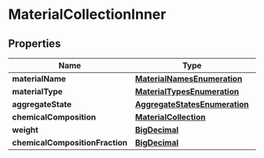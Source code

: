 
# MaterialCollectionInner

## Properties
Name | Type | Description | Notes
------------ | ------------- | ------------- | -------------
**materialName** | [**MaterialNamesEnumeration**](MaterialNamesEnumeration.md) |  |  [optional]
**materialType** | [**MaterialTypesEnumeration**](MaterialTypesEnumeration.md) |  |  [optional]
**aggregateState** | [**AggregateStatesEnumeration**](AggregateStatesEnumeration.md) |  |  [optional]
**chemicalComposition** | [**MaterialCollection**](MaterialCollection.md) |  |  [optional]
**weight** | [**BigDecimal**](BigDecimal.md) |  |  [optional]
**chemicalCompositionFraction** | [**BigDecimal**](BigDecimal.md) |  |  [optional]




